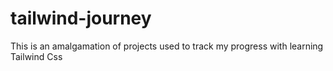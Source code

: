 # tailwind-journey
This is an amalgamation of projects used to track my progress with learning Tailwind Css
